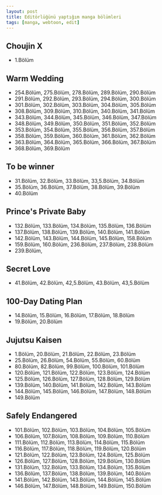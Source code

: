 ```yaml
---
layout: post
title: Editörlüğünü yaptığım manga bölümleri
tags: [manga, webtoon, edit]
---
```


## Choujin X

* 1.Bölüm

## Warm Wedding

* 254.Bölüm, 275.Bölüm, 278.Bölüm, 289.Bölüm, 290.Bölüm
* 291.Bölüm, 292.Bölüm, 293.Bölüm, 294.Bölüm, 300.Bölüm
* 301.Bölüm, 302.Bölüm, 303.Bölüm, 304.Bölüm, 305.Bölüm
* 308.Bölüm, 309.Bölüm, 310.Bölüm, 340.Bölüm, 341.Bölüm
* 343.Bölüm, 344.Bölüm, 345.Bölüm, 346.Bölüm, 347.Bölüm
* 348.Bölüm, 349.Bölüm, 350.Bölüm, 351.Bölüm, 352.Bölüm
* 353.Bölüm, 354.Bölüm, 355.Bölüm, 356.Bölüm, 357.Bölüm
* 358.Bölüm, 359.Bölüm, 360.Bölüm, 361.Bölüm, 362.Bölüm
* 363.Bölüm, 364.Bölüm, 365.Bölüm, 366.Bölüm, 367.Bölüm
* 368.Bölüm, 369.Bölüm

## To be winner

* 31.Bölüm, 32.Bölüm, 33.Bölüm, 33,5.Bölüm, 34.Bölüm
* 35.Bölüm, 36.Bölüm, 37.Bölüm, 38.Bölüm, 39.Bölüm
* 40.Bölüm

## Prince's Private Baby

* 132.Bölüm, 133.Bölüm, 134.Bölüm, 135.Bölüm, 136.Bölüm
* 137.Bölüm, 138.Bölüm, 139.Bölüm, 140.Bölüm, 141.Bölüm
* 142.Bölüm, 143.Bölüm, 144.Bölüm, 145.Bölüm, 158.Bölüm
* 159.Bölüm, 160.Bölüm, 236.Bölüm, 237.Bölüm, 238.Bölüm
* 239.Bölüm,

## Secret Love

* 41.Bölüm, 42.Bölüm, 42,5.Bölüm, 43.Bölüm, 43,5.Bölüm

## 100-Day Dating Plan

* 14.Bölüm, 15.Bölüm, 16.Bölüm, 17.Bölüm, 18.Bölüm
* 19.Bölüm, 20.Bölüm

## Jujutsu Kaisen

* 1.Bölüm, 20.Bölüm, 21.Bölüm, 22.Bölüm, 23.Bölüm
* 25.Bölüm, 26.Bölüm, 54.Bölüm, 55.Bölüm, 60.Bölüm
* 80.Bölüm, 82.Bölüm, 99.Bölüm, 100.Bölüm, 101.Bölüm
* 120.Bölüm, 121.Bölüm, 122.Bölüm, 123.Bölüm, 124.Bölüm
* 125.Bölüm, 126.Bölüm, 127.Bölüm, 128.Bölüm, 129.Bölüm
* 139.Bölüm, 140.Bölüm, 141.Bölüm, 142.Bölüm, 143.Bölüm
* 144.Bölüm, 145.Bölüm, 146.Bölüm, 147.Bölüm, 148.Bölüm
* 149.Bölüm

## Safely Endangered

* 101.Bölüm, 102.Bölüm, 103.Bölüm, 104.Bölüm, 105.Bölüm
* 106.Bölüm, 107.Bölüm, 108.Bölüm, 109.Bölüm, 110.Bölüm
* 111.Bölüm, 112.Bölüm, 113.Bölüm, 114.Bölüm, 115.Bölüm
* 116.Bölüm, 117.Bölüm, 118.Bölüm, 119.Bölüm, 120.Bölüm
* 121.Bölüm, 122.Bölüm, 123.Bölüm, 124.Bölüm, 125.Bölüm
* 126.Bölüm, 127.Bölüm, 128.Bölüm, 129.Bölüm, 130.Bölüm
* 131.Bölüm, 132.Bölüm, 133.Bölüm, 134.Bölüm, 135.Bölüm
* 136.Bölüm, 137.Bölüm, 138.Bölüm, 139.Bölüm, 140.Bölüm
* 141.Bölüm, 142.Bölüm, 143.Bölüm, 144.Bölüm, 145.Bölüm
* 146.Bölüm, 147.Bölüm, 148.Bölüm, 149.Bölüm, 150.Bölüm

